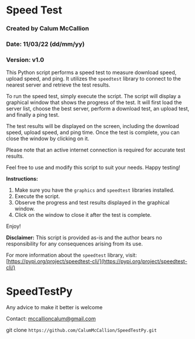 # Speed Test
### Created by Calum McCallion
### Date: 11/03/22 (dd/mm/yy)
### Version: v1.0

This Python script performs a speed test to measure download speed, upload speed, and ping. It utilizes the `speedtest` library to connect to the nearest server and retrieve the test results.

To run the speed test, simply execute the script. The script will display a graphical window that shows the progress of the test. It will first load the server list, choose the best server, perform a download test, an upload test, and finally a ping test.

The test results will be displayed on the screen, including the download speed, upload speed, and ping time. Once the test is complete, you can close the window by clicking on it.

Please note that an active internet connection is required for accurate test results.

Feel free to use and modify this script to suit your needs. Happy testing!

**Instructions:**
1. Make sure you have the `graphics` and `speedtest` libraries installed.
2. Execute the script.
3. Observe the progress and test results displayed in the graphical window.
4. Click on the window to close it after the test is complete.

Enjoy!

**Disclaimer:**
This script is provided as-is and the author bears no responsibility for any consequences arising from its use.

For more information about the `speedtest` library, visit: [https://pypi.org/project/speedtest-cli/](https://pypi.org/project/speedtest-cli/)



# SpeedTestPy

Any advice to make it better is welcome

Contact: mccallioncalum@gmail.com

git clone `https://github.com/CalumMcCallion/SpeedTestPy.git`
